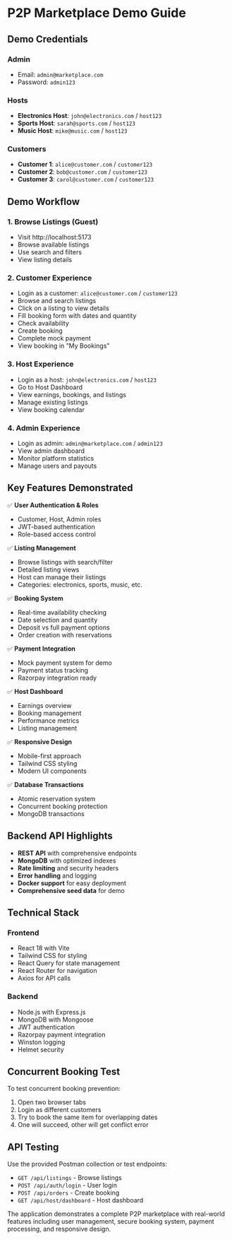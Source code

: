 # P2P Marketplace Demo Guide

## Demo Credentials

### Admin
- Email: `admin@marketplace.com`
- Password: `admin123`

### Hosts
- **Electronics Host**: `john@electronics.com` / `host123`
- **Sports Host**: `sarah@sports.com` / `host123`  
- **Music Host**: `mike@music.com` / `host123`

### Customers
- **Customer 1**: `alice@customer.com` / `customer123`
- **Customer 2**: `bob@customer.com` / `customer123`
- **Customer 3**: `carol@customer.com` / `customer123`

## Demo Workflow

### 1. Browse Listings (Guest)
- Visit http://localhost:5173
- Browse available listings
- Use search and filters
- View listing details

### 2. Customer Experience
- Login as a customer: `alice@customer.com` / `customer123`
- Browse and search listings
- Click on a listing to view details
- Fill booking form with dates and quantity
- Check availability
- Create booking
- Complete mock payment
- View booking in "My Bookings"

### 3. Host Experience  
- Login as a host: `john@electronics.com` / `host123`
- Go to Host Dashboard
- View earnings, bookings, and listings
- Manage existing listings
- View booking calendar

### 4. Admin Experience
- Login as admin: `admin@marketplace.com` / `admin123`
- View admin dashboard
- Monitor platform statistics
- Manage users and payouts

## Key Features Demonstrated

✅ **User Authentication & Roles**
- Customer, Host, Admin roles
- JWT-based authentication
- Role-based access control

✅ **Listing Management**
- Browse listings with search/filter
- Detailed listing views
- Host can manage their listings
- Categories: electronics, sports, music, etc.

✅ **Booking System**
- Real-time availability checking
- Date selection and quantity
- Deposit vs full payment options
- Order creation with reservations

✅ **Payment Integration**
- Mock payment system for demo
- Payment status tracking
- Razorpay integration ready

✅ **Host Dashboard**
- Earnings overview
- Booking management
- Performance metrics
- Listing management

✅ **Responsive Design**
- Mobile-first approach
- Tailwind CSS styling
- Modern UI components

✅ **Database Transactions**
- Atomic reservation system
- Concurrent booking protection
- MongoDB transactions

## Backend API Highlights

- **REST API** with comprehensive endpoints
- **MongoDB** with optimized indexes
- **Rate limiting** and security headers
- **Error handling** and logging
- **Docker support** for easy deployment
- **Comprehensive seed data** for demo

## Technical Stack

### Frontend
- React 18 with Vite
- Tailwind CSS for styling
- React Query for state management
- React Router for navigation
- Axios for API calls

### Backend
- Node.js with Express.js
- MongoDB with Mongoose
- JWT authentication
- Razorpay payment integration
- Winston logging
- Helmet security

## Concurrent Booking Test

To test concurrent booking prevention:
1. Open two browser tabs
2. Login as different customers
3. Try to book the same item for overlapping dates
4. One will succeed, other will get conflict error

## API Testing

Use the provided Postman collection or test endpoints:
- `GET /api/listings` - Browse listings
- `POST /api/auth/login` - User login
- `POST /api/orders` - Create booking
- `GET /api/host/dashboard` - Host dashboard

The application demonstrates a complete P2P marketplace with real-world features including user management, secure booking system, payment processing, and responsive design.
